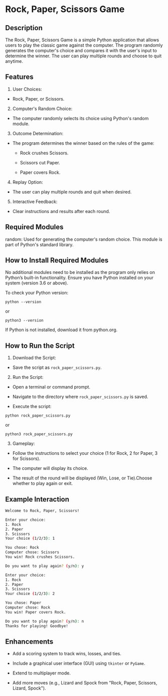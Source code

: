 # Rock, Paper, Scissors Game

## Description

The Rock, Paper, Scissors Game is a simple Python application that allows users to play the classic game against the computer. The program randomly generates the computer's choice and compares it with the user's input to determine the winner. The user can play multiple rounds and choose to quit anytime.
## Features

1. User Choices:

- Rock, Paper, or Scissors.

2. Computer's Random Choice:

- The computer randomly selects its choice using Python's random module.

3. Outcome Determination:

- The program determines the winner based on the rules of the game:

     - Rock crushes Scissors.

     - Scissors cut Paper.

     - Paper covers Rock.

4. Replay Option:

- The user can play multiple rounds and quit when desired.

5. Interactive Feedback:

- Clear instructions and results after each round.

## Required Modules

random: Used for generating the computer's random choice. This module is part of Python's standard library.

## How to Install Required Modules

No additional modules need to be installed as the program only relies on Python’s built-in functionality. Ensure you have Python installed on your system (version 3.6 or above).

To check your Python version:
```
python --version
```
or
```
python3 --version
```
If Python is not installed, download it from python.org.

## How to Run the Script

1. Download the Script:

- Save the script as `rock_paper_scissors.py`.

2. Run the Script:

- Open a terminal or command prompt.

- Navigate to the directory where `rock_paper_scissors.py` is saved.

- Execute the script:
```
python rock_paper_scissors.py
```
or
```
python3 rock_paper_scissors.py
```

3. Gameplay:

- Follow the instructions to select your choice (1 for Rock, 2 for Paper, 3 for Scissors).

- The computer will display its choice.

- The result of the round will be displayed (Win, Lose, or Tie).Choose whether to play again or exit.


## Example Interaction
```bash
Welcome to Rock, Paper, Scissors!

Enter your choice:
1. Rock
2. Paper
3. Scissors
Your choice (1/2/3): 1

You chose: Rock
Computer chose: Scissors
You win! Rock crushes Scissors.

Do you want to play again? (y/n): y

Enter your choice:
1. Rock
2. Paper
3. Scissors
Your choice (1/2/3): 2

You chose: Paper
Computer chose: Rock
You win! Paper covers Rock.

Do you want to play again? (y/n): n
Thanks for playing! Goodbye!

```
## Enhancements

- Add a scoring system to track wins, losses, and ties.

- Include a graphical user interface (GUI) using `tkinter` or `PyGame`.

- Extend to multiplayer mode.

- Add more moves (e.g., Lizard and Spock from "Rock, Paper, Scissors, Lizard, Spock").
